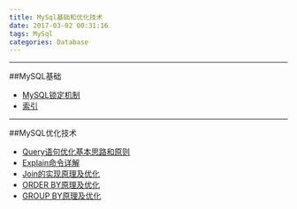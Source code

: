 ```yaml
---
title: MySql基础和优化技术
date: 2017-03-02 00:31:16
tags: MySql
categories: Database
---
```

---
##MySQL基础
* [MySQL锁定机制](http://note.youdao.com/noteshare?id=adb3625f35f7b1cea1ff48e6dfb4bb42)
* [索引](http://note.youdao.com/noteshare?id=96ac122fd009f304e3a66c3a0f743f02&sub=5CAEAF01434849E39C82A021050FBEBF)

---
##MySQL优化技术
* [Query语句优化基本思路和原则](http://note.youdao.com/noteshare?id=9a132603087e6472d14e776668fb8b0a)
* [Explain命令详解](http://note.youdao.com/noteshare?id=0ee8fdf488e28a2967d056c36739f127&sub=4E259E484AE44CC8921C9540D6936AC0)
* [Join的实现原理及优化](http://note.youdao.com/noteshare?id=fdddec2e4e0e56b79607445c679645c2&sub=0B168009E29C45FABDB186BA2B7D79BA)
* [ORDER BY原理及优化](http://note.youdao.com/noteshare?id=429046e9f093a4ee41d63a3f3e117f3f&sub=83FE978060AF40039EF6858597D8B7BB)
* [GROUP BY原理及优化](http://note.youdao.com/noteshare?id=6cd0811b8f683574dd578f86662f4aec&sub=CD862792A1384F5885218A6791F516D2)
